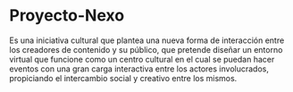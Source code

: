 # Proyecto-Nexo
Es una iniciativa cultural que plantea una nueva forma de interacción entre los creadores de contenido y su público, que pretende diseñar un entorno virtual que funcione como un centro cultural en el cual se puedan hacer eventos con una gran carga interactiva entre los actores involucrados, propiciando el intercambio social y creativo entre los mismos.
